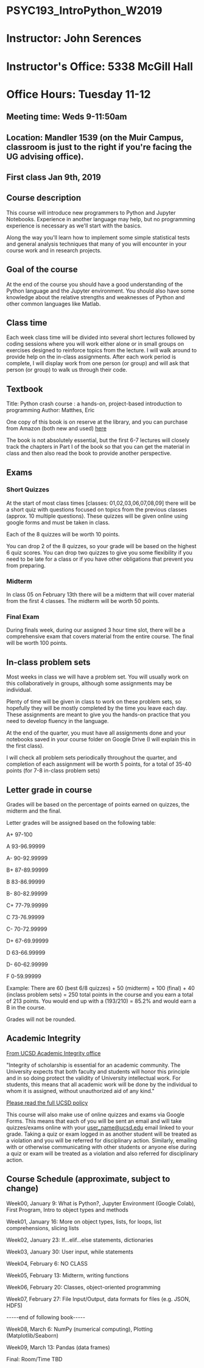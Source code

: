 # PSYC193_IntroPython_W2019

# Instructor: John Serences 

# Instructor's Office: 5338 McGill Hall 

# Office Hours: Tuesday 11-12

## Meeting time: Weds 9-11:50am

## Location: Mandler 1539 (on the Muir Campus, classroom is just to the right if you're facing the UG advising office). 

## First class Jan 9th, 2019

## Course description
This course will introduce new programmers to Python and Jupyter Notebooks. Experience in another language may help, but no programming experience is necessary as we'll start with the basics. 

Along the way you'll learn how to implement some simple statistical tests and general analysis techniques that many of you will encounter in your course work and in research projects.  

## Goal of the course
At the end of the course you should have a good understanding of the Python language and the Jupyter environment. You should also have some knowledge about the relative strengths and weaknesses of Python and other common languages like Matlab. 

## Class time
Each week class time will be divided into several short lectures followed by coding sessions where you will work either alone or in small groups on exercises designed to reinforce topics from the lecture. I will walk around to provide help on the in-class assignments. After each work period is complete, I will display work from one person (or group) and will ask that person (or group) to walk us through their code. 

## Textbook
Title: Python crash course : a hands-on, project-based introduction to programming
Author: Matthes, Eric

One copy of this book is on reserve at the library, and you can purchase from Amazon (both new and used) [here](https://www.amazon.com/Python-Crash-Course-Hands-Project-Based/dp/1593276036/ref=sr_1_1?s=books&ie=UTF8&qid=1546894838&sr=1-1&keywords=Python+Crash+Course%3A+A+Hands-On%2C+Project-Based+Introduction+to+Programming)

The book is not absolutely essential, but the first 6-7 lectures will closely track the chapters in Part I of the book so that you can get the material in class and then also read the book to provide another perspective. 

## Exams

### Short Quizzes
At the start of most class times [classes: 01,02,03,06,07,08,09] there will be a short quiz with questions focused on topics from the previous classes (approx. 10 multiple questions). These quizzes will be given online using google forms and must be taken in class. 

Each of the 8 quizzes will be worth 10 points.

You can drop 2 of the 8 quizzes, so your grade will be based on the highest 6 quiz scores. You can drop two quizzes to give you some flexibility if you need to be late for a class or if you have other obligations that prevent you from preparing.  

### Midterm
In class 05 on February 13th there will be a midterm that will cover material from the first 4 classes. The midterm will be worth 50 points. 

### Final Exam
During finals week, during our assigned 3 hour time slot, there will be a comprehensive exam that covers material from the entire course. The final will be worth 100 points.

## In-class problem sets
Most weeks in class we will have a problem set. You will usually work on this collaboratively in groups, although some assignments may be individual. 

Plenty of time will be given in class to work on these problem sets, so hopefully they will be mostly completed by the time you leave each day. These assignments are meant to give you the hands-on practice that you need to develop fluency in the language. 

At the end of the quarter, you must have all assignments done and your notebooks saved in your course folder on Google Drive (I will explain this in the first class). 

I will check all problem sets periodically throughout the quarter, and completion of each assignment will be worth 5 points, for a total of 35-40 points (for 7-8 in-class problem sets) 

## Letter grade in course
Grades will be based on the percentage of points earned on quizzes, the midterm and the final. 

Letter grades will be assigned based on the following table:

A+ 97-100

A 93-96.99999

A- 90-92.99999
 
B+ 87-89.99999
 
B 83-86.99999
 
B- 80-82.99999
 
C+ 77-79.99999
 
C 73-76.99999
 
C- 70-72.99999
 
D+ 67-69.99999
 
D 63-66.99999
 
D- 60-62.99999
 
F 0-59.99999

Example: There are 60 (best 6/8 quizzes) + 50 (midterm) + 100 (final) + 40 (inclass problem sets) = 250 total points in the course and you earn a total of 213 points. You would end up with a (193/210) = 85.2% and would earn a B in the course. 

Grades will not be rounded.

## Academic Integrity

[From UCSD Academic Integrity office](https://academicintegrity.ucsd.edu/take-action/promote-integrity/faculty/syllabus-statements.html#General-statement-on-academic-i)

"Integrity of scholarship is essential for an academic community. The University expects that both faculty and students will honor this principle and in so doing protect the validity of University intellectual work. For students, this means that all academic work will be done by the individual to whom it is assigned, without unauthorized aid of any kind."

[Please read the full UCSD policy](http://senate.ucsd.edu/Operating-Procedures/Senate-Manual/Appendices/2)

This course will also make use of online quizzes and exams via Google Forms. This means that each of you will be sent an email and will take quizzes/exams online with your user_name@ucsd.edu email linked to your grade. Taking a quiz or exam logged in as another student will be treated as a violation and you will be referred for disciplinary action. Similarly, emailing with or otherwise communicating with other students or anyone else during a quiz or exam will be treated as a violation and also referred for disciplinary action.   

## Course Schedule (approximate, subject to change)
Week00, January 9: What is Python?, Jupyter Environment (Google Colab), First Program, Intro to object types and methods

Week01, January 16: More on object types, lists, for loops, list comprehensions, slicing lists

Week02, January 23: If…elif…else statements, dictionaries

Week03, January 30: User input, while statements

Week04, February 6: NO CLASS

Week05, February 13: Midterm, writing functions

Week06, February 20: Classes, object-oriented programming

Week07, February 27: File Input/Output, data formats for files (e.g. JSON, HDF5)

-----end of following book-----

Week08, March 6: NumPy (numerical computing), Plotting (Matplotlib/Seaborn)

Week09, March 13: Pandas (data frames)

Final: Room/Time TBD

